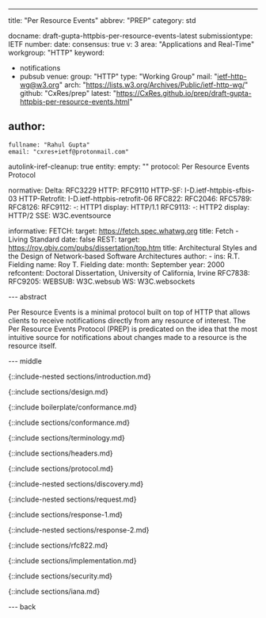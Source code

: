 ---
title: "Per Resource Events"
abbrev: "PREP"
category: std

docname: draft-gupta-httpbis-per-resource-events-latest
submissiontype: IETF
number:
date:
consensus: true
v: 3
area: "Applications and Real-Time"
workgroup: "HTTP"
keyword:
  - notifications
  - pubsub
venue:
  group: "HTTP"
  type: "Working Group"
  mail: "ietf-http-wg@w3.org"
  arch: "https://lists.w3.org/Archives/Public/ietf-http-wg/"
  github: "CxRes/prep"
  latest: "https://CxRes.github.io/prep/draft-gupta-httpbis-per-resource-events.html"

author:
 -
    fullname: "Rahul Gupta"
    email: "cxres+ietf@protonmail.com"

autolink-iref-cleanup: true
entity:
  empty: ""
  protocol: Per Resource Events Protocol

normative:
  Delta: RFC3229
  HTTP: RFC9110
  HTTP-SF: I-D.ietf-httpbis-sfbis-03
  HTTP-Retrofit: I-D.ietf-httpbis-retrofit-06
  RFC822:
  RFC2046:
  RFC5789:
  RFC8126:
  RFC9112:
    -: HTTP1
    display: HTTP/1.1
  RFC9113:
    -: HTTP2
    display: HTTP/2
  SSE: W3C.eventsource

informative:
  FETCH:
    target: https://fetch.spec.whatwg.org
    title: Fetch - Living Standard
    date: false
  REST:
    target: https://roy.gbiv.com/pubs/dissertation/top.htm
    title: Architectural Styles and the Design of Network-based Software Architectures
    author:
      -
        ins: R.T. Fielding
        name: Roy T. Fielding
    date:
      month: September
      year: 2000
    refcontent: Doctoral Dissertation, University of California, Irvine
  RFC7838:
  RFC9205:
  WEBSUB: W3C.websub
  WS: W3C.websockets


--- abstract

Per Resource Events is a minimal protocol built on top of HTTP that allows clients to receive notifications directly from any resource of interest. The Per Resource Events Protocol (PREP) is predicated on the idea that the most intuitive source for notifications about changes made to a resource is the resource itself.


--- middle

<!-- Informative Sections -->

{::include-nested sections/introduction.md}

{::include sections/design.md}


<!-- Conformance Sections -->

{::include boilerplate/conformance.md}

{::include sections/conformance.md}

{::include sections/terminology.md}


<!-- Normative Sections -->

{::include sections/headers.md}

{::include sections/protocol.md}

{::include-nested sections/discovery.md}

{::include-nested sections/request.md}

{::include sections/response-1.md}

{::include-nested sections/response-2.md}

{::include sections/rfc822.md}

<!-- Considerations Sections -->

{::include sections/implementation.md}

{::include sections/security.md}

{::include sections/iana.md}

--- back
